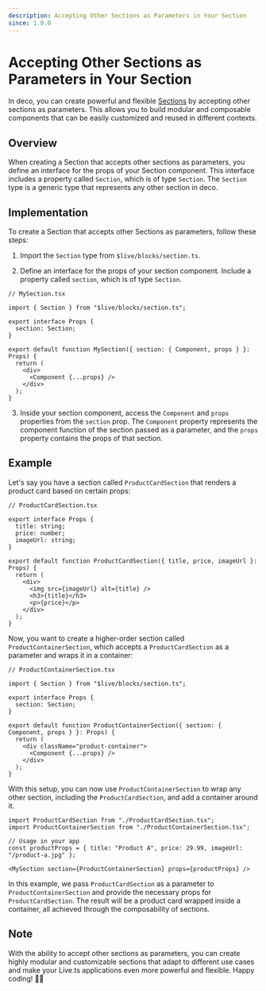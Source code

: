 ```yaml
---
description: Accepting Other Sections as Parameters in Your Section
since: 1.0.0
---
```


# Accepting Other Sections as Parameters in Your Section

In deco, you can create powerful and flexible [Sections](/docs/en/concepts/section) by accepting other sections as parameters. This allows you to build modular and composable components that can be easily customized and reused in different contexts.

## Overview

When creating a Section that accepts other sections as parameters, you define an interface for the props of your Section component. This interface includes a property called `Section`, which is of type `Section`. The `Section` type is a generic type that represents any other section in deco.

## Implementation

To create a Section that accepts other Sections as parameters, follow these steps:

1. Import the `Section` type from `$live/blocks/section.ts`.

2. Define an interface for the props of your section component. Include a property called `section`, which is of type `Section`.

```tsx
// MySection.tsx

import { Section } from "$live/blocks/section.ts";

export interface Props {
  section: Section;
}

export default function MySection({ section: { Component, props } }: Props) {
  return (
    <div>
      <Component {...props} />
    </div>
  );
}
```

3. Inside your section component, access the `Component` and `props` properties from the `section` prop. The `Component` property represents the component function of the section passed as a parameter, and the `props` property contains the props of that section.

## Example

Let's say you have a section called `ProductCardSection` that renders a product card based on certain props:

```tsx
// ProductCardSection.tsx

export interface Props {
  title: string;
  price: number;
  imageUrl: string;
}

export default function ProductCardSection({ title, price, imageUrl }: Props) {
  return (
    <div>
      <img src={imageUrl} alt={title} />
      <h3>{title}</h3>
      <p>{price}</p>
    </div>
  );
}
```

Now, you want to create a higher-order section called `ProductContainerSection`, which accepts a `ProductCardSection` as a parameter and wraps it in a container:

```tsx
// ProductContainerSection.tsx

import { Section } from "$live/blocks/section.ts";

export interface Props {
  section: Section;
}

export default function ProductContainerSection({ section: { Component, props } }: Props) {
  return (
    <div className="product-container">
      <Component {...props} />
    </div>
  );
}
```

With this setup, you can now use `ProductContainerSection` to wrap any other section, including the `ProductCardSection`, and add a container around it.

```tsx
import ProductCardSection from "./ProductCardSection.tsx";
import ProductContainerSection from "./ProductContainerSection.tsx";

// Usage in your app
const productProps = { title: "Product A", price: 29.99, imageUrl: "/product-a.jpg" };

<MySection section={ProductContainerSection} props={productProps} />
```

In this example, we pass `ProductCardSection` as a parameter to `ProductContainerSection` and provide the necessary props for `ProductCardSection`. The result will be a product card wrapped inside a container, all achieved through the composability of sections.

## Note

With the ability to accept other sections as parameters, you can create highly modular and customizable sections that adapt to different use cases and make your Live.ts applications even more powerful and flexible. Happy coding! 🧩🚀
